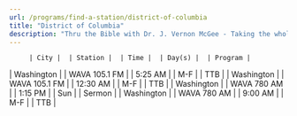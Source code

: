 ```yaml
---
url: /programs/find-a-station/district-of-columbia
title: "District of Columbia"
description: "Thru the Bible with Dr. J. Vernon McGee - Taking the whole Word to the whole world"
---
```





         | City |  | Station |  | Time |  | Day(s) |  | Program |
| Washington |  | WAVA 105.1 FM |  | 5:25 AM |  | M-F |  | TTB |
| Washington |  | WAVA 105.1 FM |  | 12:30 AM |  | M-F |  | TTB |
| Washington |  | WAVA 780 AM |  | 1:15 PM |  | Sun |  | Sermon |
| Washington |  | WAVA 780 AM |  | 9:00 AM |  | M-F |  | TTB |

  





